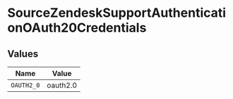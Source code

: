 # SourceZendeskSupportAuthenticationOAuth20Credentials


## Values

| Name       | Value      |
| ---------- | ---------- |
| `OAUTH2_0` | oauth2.0   |